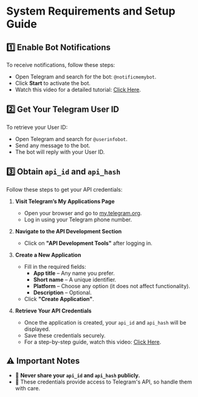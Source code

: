 # System Requirements and Setup Guide

## 1️⃣ Enable Bot Notifications  
To receive notifications, follow these steps:  
- Open Telegram and search for the bot: `@notificmemybot`.  
- Click **Start** to activate the bot.  
- Watch this video for a detailed tutorial: [Click Here](https://t.me/tele_monitor_app/5).  

## 2️⃣ Get Your Telegram User ID  
To retrieve your User ID:  
- Open Telegram and search for `@userinfobot`.  
- Send any message to the bot.  
- The bot will reply with your User ID.  

## 3️⃣ Obtain `api_id` and `api_hash`  
Follow these steps to get your API credentials:  

1. **Visit Telegram’s My Applications Page**  
   - Open your browser and go to [my.telegram.org](https://my.telegram.org).  
   - Log in using your Telegram phone number.  

2. **Navigate to the API Development Section**  
   - Click on **"API Development Tools"** after logging in.  

3. **Create a New Application**  
   - Fill in the required fields:  
     - **App title** – Any name you prefer.  
     - **Short name** – A unique identifier.  
     - **Platform** – Choose any option (it does not affect functionality).  
     - **Description** – Optional.  
   - Click **"Create Application"**.  

4. **Retrieve Your API Credentials**  
   - Once the application is created, your `api_id` and `api_hash` will be displayed.  
   - Save these credentials securely.  
   - For a step-by-step guide, watch this video: [Click Here](https://t.me/tele_monitor_app/6).   


## ⚠️ Important Notes  
- 🚨 **Never share your `api_id` and `api_hash` publicly.**  
- 🔑 These credentials provide access to Telegram's API, so handle them with care.  

